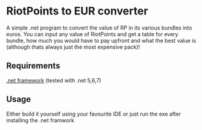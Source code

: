 # RiotPoints to EUR converter
A simple .net program to convert the value of RP in its various bundles into euros. You can input any value of RiotPoints and get a table for every bundle,
how much you would have to pay upfront and what the best value is (although thats always just the most expensive pack)!

## Requirements
[.net framework](https://dotnet.microsoft.com/en-us/download/dotnet/thank-you/sdk-6.0.407-windows-x64-installer) (tested with .net 5,6,7)

## Usage
Either build it yourself using your favourite IDE or just run the exe after installing the .net framwork
